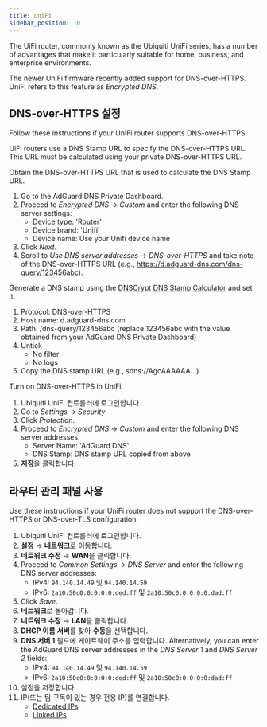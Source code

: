 ```yaml
---
title: UniFi
sidebar_position: 10
---
```


The UiFi router, commonly known as the Ubiquiti UniFi series, has a number of advantages that make it particularly suitable for home, business, and enterprise environments.

The newer UniFi firmware recently added support for DNS-over-HTTPS. UniFi refers to this feature as _Encrypted DNS_.

## DNS-over-HTTPS 설정

Follow these instructions if your UniFi router supports DNS-over-HTTPS.

UiFi routers use a DNS Stamp URL to specify the DNS-over-HTTPS URL. This URL must be calculated using your private DNS-over-HTTPS URL.

Obtain the DNS-over-HTTPS URL that is used to calculate the DNS Stamp URL.

1. Go to the AdGuard DNS Private Dashboard.
2. Proceed to _Encrypted DNS_ → _Custom_ and enter the following DNS server settings:
    - Device type: 'Router'
    - Device brand: 'Unifi'
    - Device name: Use your Unifi device name
3. Click _Next_.
4. Scroll to _Use DNS server addresses_ → _DNS-over-HTTPS_ and take note of the DNS-over-HTTPS URL (e.g., https://d.adguard-dns.com/dns-query/123456abc).

Generate a DNS stamp using the [DNSCrypt DNS Stamp Calculator](https://dnscrypt.info/stamps/) and set it.

1. Protocol: DNS-over-HTTPS
2. Host name: d.adguard-dns.com
3. Path: /dns-query/123456abc (replace 123456abc with the value obtained from your AdGuard DNS Private Dashboard)
4. Untick
    - No filter
    - No logs
5. Copy the DNS stamp URL (e.g., sdns://AgcAAAAAA…)

Turn on DNS-over-HTTPS in UniFi.

1. Ubiquiti UniFi 컨트롤러에 로그인합니다.
2. Go to _Settings_ → _Security_.
3. Click _Protection_.
4. Proceed to _Encrypted DNS_ → _Custom_ and enter the following DNS server addresses.
    - Server Name: 'AdGuard DNS'
    - DNS Stamp: DNS stamp URL copied from above
5. **저장**을 클릭합니다.

## 라우터 관리 패널 사용

Use these instructions if your UniFi router does not support the DNS-over-HTTPS or DNS-over-TLS configuration.

1. Ubiquiti UniFi 컨트롤러에 로그인합니다.
2. **설정** → **네트워크**로 이동합니다.
3. **네트워크 수정** → **WAN**을 클릭합니다.
4. Proceed to _Common Settings_ → _DNS Server_ and enter the following DNS server addresses:
    - IPv4: `94.140.14.49` 및 `94.140.14.59`
    - IPv6: `2a10:50c0:0:0:0:0:ded:ff` 및 `2a10:50c0:0:0:0:0:dad:ff`
5. Click _Save_.
6. **네트워크**로 돌아갑니다.
7. **네트워크 수정** → **LAN**을 클릭합니다.
8. **DHCP 이름 서버**를 찾아 **수동**을 선택합니다.
9. **DNS 서버 1** 필드에 게이트웨이 주소를 입력합니다. Alternatively, you can enter the AdGuard DNS server addresses in the _DNS Server 1_ and _DNS Server 2_ fields:
    - IPv4: `94.140.14.49` 및 `94.140.14.59`
    - IPv6: `2a10:50c0:0:0:0:0:ded:ff` 및 `2a10:50c0:0:0:0:0:dad:ff`
10. 설정을 저장합니다.
11. IP(또는 팀 구독이 있는 경우 전용 IP)를 연결합니다.
    - [Dedicated IPs](private-dns/connect-devices/other-options/dedicated-ip.md)
    - [Linked IPs](private-dns/connect-devices/other-options/linked-ip.md)
